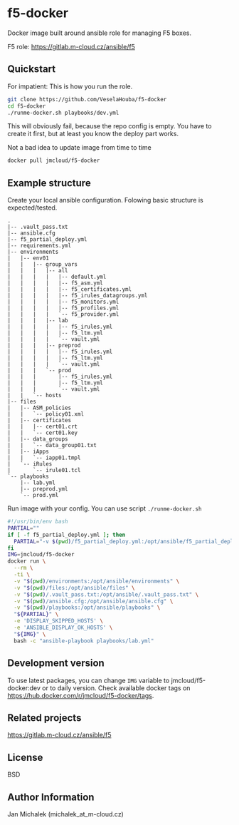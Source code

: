 # f5-docker

Docker image built around ansible role for managing F5 boxes.

F5 role: <https://gitlab.m-cloud.cz/ansible/f5>

## Quickstart

For impatient: This is how you run the role.

```BASH
git clone https://github.com/VeselaHouba/f5-docker
cd f5-docker
./runme-docker.sh playbooks/dev.yml
```

This will obviously fail, because the repo config is empty. You have to create it first, but at least you know the deploy part works.

Not a bad idea to update image from time to time
```BASH
docker pull jmcloud/f5-docker
```

## Example structure
Create your local ansible configuration. Folowing basic structure is expected/tested.


```NONE
.
|-- .vault_pass.txt
|-- ansible.cfg
|-- f5_partial_deploy.yml
|-- requirements.yml
|-- environments
|   |-- env01
|   |   |-- group_vars
|   |   |   |-- all
|   |   |   |   |-- default.yml
|   |   |   |   |-- f5_asm.yml
|   |   |   |   |-- f5_certificates.yml
|   |   |   |   |-- f5_irules_datagroups.yml
|   |   |   |   |-- f5_monitors.yml
|   |   |   |   |-- f5_profiles.yml
|   |   |   |   `-- f5_provider.yml
|   |   |   |-- lab
|   |   |   |   |-- f5_irules.yml
|   |   |   |   |-- f5_ltm.yml
|   |   |   |   `-- vault.yml
|   |   |   |-- preprod
|   |   |   |   |-- f5_irules.yml
|   |   |   |   |-- f5_ltm.yml
|   |   |   |   `-- vault.yml
|   |   |   `-- prod
|   |   |       |-- f5_irules.yml
|   |   |       |-- f5_ltm.yml
|   |   |       `-- vault.yml
|   |   `-- hosts
|-- files
|   |-- ASM_policies
|   |   `-- policy01.xml
|   |-- certificates
|   |   |-- cert01.crt
|   |   `-- cert01.key
|   |-- data_groups
|   |   `-- data_group01.txt
|   |-- iApps
|   |   `-- iapp01.tmpl
|   `-- iRules
|       `-- irule01.tcl
`-- playbooks
    |-- lab.yml
    |-- preprod.yml
    `-- prod.yml
```

Run image with your config. You can use script `./runme-docker.sh`

```BASH
#!/usr/bin/env bash
PARTIAL=""
if [ -f f5_partial_deploy.yml ]; then
  PARTIAL="-v $(pwd)/f5_partial_deploy.yml:/opt/ansible/f5_partial_deploy.yml"
fi
IMG=jmcloud/f5-docker
docker run \
  --rm \
  -ti \
  -v "$(pwd)/environments:/opt/ansible/environments" \
  -v "$(pwd)/files:/opt/ansible/files" \
  -v "$(pwd)/.vault_pass.txt:/opt/ansible/.vault_pass.txt" \
  -v "$(pwd)/ansible.cfg:/opt/ansible/ansible.cfg" \
  -v "$(pwd)/playbooks:/opt/ansible/playbooks" \
  "${PARTIAL}" \
  -e 'DISPLAY_SKIPPED_HOSTS' \
  -e 'ANSIBLE_DISPLAY_OK_HOSTS' \
  "${IMG}" \
  bash -c "ansible-playbook playbooks/lab.yml"
```

## Development version
To use latest packages, you can change `IMG` variable to jmcloud/f5-docker:dev or to daily version. Check available docker tags on <https://hub.docker.com/r/jmcloud/f5-docker/tags>.

## Related projects
<https://gitlab.m-cloud.cz/ansible/f5>

## License

BSD

## Author Information

Jan Michalek (michalek_at_m-cloud.cz)
